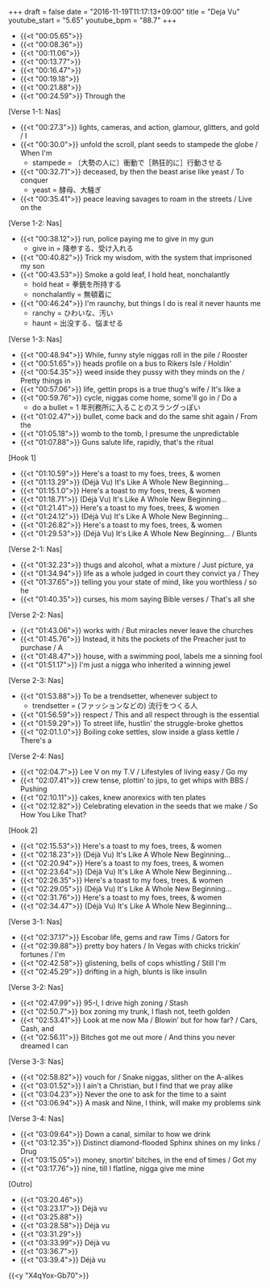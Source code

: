 +++
draft = false
date = "2016-11-19T11:17:13+09:00"
title = "Deja Vu"
youtube_start = "5.65"
youtube_bpm = "88.7"
+++

* {{<t "00:05.65">}}
* {{<t "00:08.36">}}
* {{<t "00:11.06">}}
* {{<t "00:13.77">}}
* {{<t "00:16.47">}}
* {{<t "00:19.18">}}
* {{<t "00:21.88">}}
* {{<t "00:24.59">}} Through the

[Verse 1-1: Nas]

* {{<t "00:27.3">}} lights, cameras, and action, glamour, glitters, and gold / I 
* {{<t "00:30.0">}} unfold the scroll, plant seeds to stampede the globe / When I'm 
    * stampede = 〔大勢の人に〕衝動で［熱狂的に］行動させる
* {{<t "00:32.71">}} deceased, by then the beast arise like yeast / To conquer 
    * yeast = 酵母、大騒ぎ
* {{<t "00:35.41">}} peace leaving savages to roam in the streets / Live on the 

[Verse 1-2: Nas]

* {{<t "00:38.12">}} run, police paying me to give in my gun  
    * give in = 降参する、受け入れる
* {{<t "00:40.82">}} Trick my wisdom, with the system that imprisoned my son  
* {{<t "00:43.53">}} Smoke a gold leaf, I hold heat, nonchalantly  
    * hold heat = 拳銃を所持する
    * nonchalantly = 無頓着に
* {{<t "00:46.24">}} I'm raunchy, but things I do is real it never haunts me  
    * ranchy = ひわいな、汚い
    * haunt = 出没する、悩ませる

[Verse 1-3: Nas]

* {{<t "00:48.94">}} While, funny style niggas roll in the pile / Rooster 
* {{<t "00:51.65">}} heads profile on a bus to Rikers Isle / Holdin' 
* {{<t "00:54.35">}} weed inside they pussy with they minds on the / Pretty things in 
* {{<t "00:57.06">}} life, gettin props is a true thug's wife / It's like a 
* {{<t "00:59.76">}} cycle, niggas come home, some'll go in / Do a 
    * do a bullet = 1 年刑務所に入ることのスラングっぽい
* {{<t "01:02.47">}} bullet, come back and do the same shit again / From the 
* {{<t "01:05.18">}} womb to the tomb, I presume the unpredictable  
* {{<t "01:07.88">}} Guns salute life, rapidly, that's the ritual  
  
[Hook 1]

* {{<t "01:10.59">}} Here's a toast to my foes, trees, & women
* {{<t "01:13.29">}} (Déjà Vu) It's Like A Whole New Beginning...  
* {{<t "01:15.1.0">}} Here's a toast to my foes, trees, & women
* {{<t "01:18.71">}} (Déjà Vu) It's Like A Whole New Beginning...  
* {{<t "01:21.41">}} Here's a toast to my foes, trees, & women
* {{<t "01:24.12">}} (Déjà Vu) It's Like A Whole New Beginning...  
* {{<t "01:26.82">}} Here's a toast to my foes, trees, & women
* {{<t "01:29.53">}} (Déjà Vu) It's Like A Whole New Beginning... / Blunts 
  
[Verse 2-1: Nas]  

* {{<t "01:32.23">}} thugs and alcohol, what a mixture / Just picture, ya 
* {{<t "01:34.94">}} life as a whole judged in court they convict ya / They 
* {{<t "01:37.65">}} telling you your state of mind, like you worthless / so he 
* {{<t "01:40.35">}} curses, his mom saying Bible verses / That's all she 

[Verse 2-2: Nas]  

* {{<t "01:43.06">}} works with / But miracles never leave the churches  
* {{<t "01:45.76">}} Instead, it hits the pockets of the Preacher just to purchase / A 
* {{<t "01:48.47">}} house, with a swimming pool, labels me a sinning fool  
* {{<t "01:51.17">}} I'm just a nigga who inherited a winning jewel  

[Verse 2-3: Nas]  

* {{<t "01:53.88">}} To be a trendsetter, whenever subject to
    * trendsetter = (ファッションなどの) 流行をつくる人
* {{<t "01:56.59">}} respect / This and all respect through is the essential  
* {{<t "01:59.29">}} To street life, hustlin’ the struggle-broke ghettos  
* {{<t "02:01.1.0">}} Boiling coke settles, slow inside a glass kettle / There's a

[Verse 2-4: Nas]  

* {{<t "02:04.7">}} Lee V on my T.V / Lifestyles of living easy / Go my 
* {{<t "02:07.41">}} crew tense, plottin’ to jips, to get whips with BBS / Pushing
* {{<t "02:10.11">}} cakes, knew anorexics with ten plates
* {{<t "02:12.82">}} Celebrating elevation in the seeds that we make / So How You Like That?  
  
[Hook 2]  
  
* {{<t "02:15.53">}} Here's a toast to my foes, trees, & women
* {{<t "02:18.23">}} (Déjà Vu) It's Like A Whole New Beginning...  
* {{<t "02:20.94">}} Here's a toast to my foes, trees, & women
* {{<t "02:23.64">}} (Déjà Vu) It's Like A Whole New Beginning...  
* {{<t "02:26.35">}} Here's a toast to my foes, trees, & women
* {{<t "02:29.05">}} (Déjà Vu) It's Like A Whole New Beginning...  
* {{<t "02:31.76">}} Here's a toast to my foes, trees, & women
* {{<t "02:34.47">}} (Déjà Vu) It's Like A Whole New Beginning...
  
[Verse 3-1: Nas]  

* {{<t "02:37.17">}} Escobar life, gems and raw Tims / Gators for
* {{<t "02:39.88">}} pretty boy haters / In Vegas with chicks trickin’ fortunes / I'm 
* {{<t "02:42.58">}} glistening, bells of cops whistling / Still I'm 
* {{<t "02:45.29">}} drifting in a high, blunts is like insulin  

[Verse 3-2: Nas]  

* {{<t "02:47.99">}} 95-I, I drive high zoning / Stash 
* {{<t "02:50.7">}} box zoning my trunk, I flash not, teeth golden  
* {{<t "02:53.41">}} Look at me now Ma / Blowin’ but for how far? / Cars, Cash, and
* {{<t "02:56.11">}} Bitches got me out more / And thins you never dreamed I can

[Verse 3-3: Nas]  

* {{<t "02:58.82">}} vouch for / Snake niggas, slither on the A-alikes  
* {{<t "03:01.52">}} I ain't a Christian, but I find that we pray alike  
* {{<t "03:04.23">}} Never the one to ask for the time to a saint  
* {{<t "03:06.94">}} A mask and Nine, I think, will make my problems sink  

[Verse 3-4: Nas]  

* {{<t "03:09.64">}} Down a canal, similar to how we drink  
* {{<t "03:12.35">}} Distinct diamond-flooded Sphinx shines on my links / Drug 
* {{<t "03:15.05">}} money, snortin’ bitches, in the end of times / Got my 
* {{<t "03:17.76">}} nine, till I flatline, nigga give me mine  

[Outro]
  
* {{<t "03:20.46">}}
* {{<t "03:23.17">}} Déjà vu
* {{<t "03:25.88">}}
* {{<t "03:28.58">}} Déjà vu
* {{<t "03:31.29">}}
* {{<t "03:33.99">}} Déjà vu
* {{<t "03:36.7">}}
* {{<t "03:39.4">}} Déjà vu

{{<y "X4qYox-Gb70">}}
